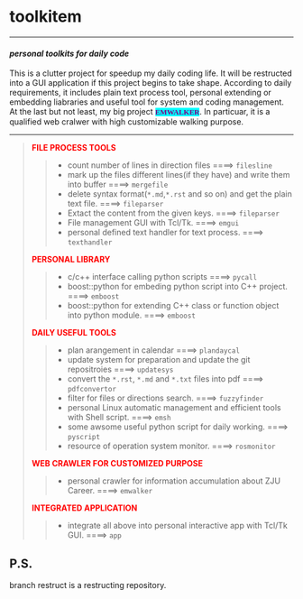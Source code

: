 # toolkitem
----
#### ***personal toolkits for daily code***
This is a clutter project for speedup my daily coding life. It will be restructed into a GUI application if this project begins to take shape.
According to daily requirements, it includes plain text process tool, personal extending or embedding liabraries and useful tool for system and coding management.
At the last but not least, my big project <font style="background-color:cyan;" face='Curier' size=2 color='purple'><strong>EMWALKER</strong></font>. In particuar, it is a qualified web cralwer with high customizable walking purpose.

----

> <font color='red'><strong>FILE PROCESS TOOLS</strong></font>
>> * count number of lines in direction files  ====>  `filesline`
>> * mark up the files different lines(if they have) and write them into buffer  ====>  `mergefile`
>> * delete syntax format(```*.md```,```*.rst``` and so on) and get the plain text file.   ====>  `fileparser`
>> * Extact the content from the given keys.  ====>  `fileparser`
>> * File management GUI with Tcl/Tk.  ====> `emgui`
>> * personal defined text handler for text process.  ====>  `texthandler`
>
> <font color='red'><strong>PERSONAL LIBRARY</strong></font>
>> * c/c++ interface calling python scripts  ====>  `pycall`
>> * boost::python for embeding python script into C++ project.  ====>  `emboost`
>> * boost::python for extending C++ class or function object into python module.  ====>  `emboost`
>
> <font color='red'><strong>DAILY USEFUL TOOLS</strong></font>
>> * plan arangement in calendar  ====>  `plandaycal`
>> * update system for preparation and update the git repositroies  ====>  `updatesys`
>> * convert the ```*.rst```, ```*.md``` and ```*.txt``` files into pdf  ====>  `pdfconvertor`
>> * filter for files or directions search.  ====>  `fuzzyfinder`
>> * personal Linux automatic management and efficient tools with Shell script.  ====> `emsh`
>> * some awsome useful python script for daily working.  ====>  `pyscript`
>> * resource of operation system monitor.  ====> `rosmonitor`
>
> <font color='red'><strong>WEB CRAWLER FOR CUSTOMIZED PURPOSE</strong></font>
>> * personal crawler for information accumulation about ZJU Career.  ====>  `emwalker`
>
> <font color='red'><strong>INTEGRATED APPLICATION</strong></font>
>> * integrate all above into personal interactive app with Tcl/Tk GUI.  ====>  `app`



P.S.
------
branch restruct is a restructing repository.

